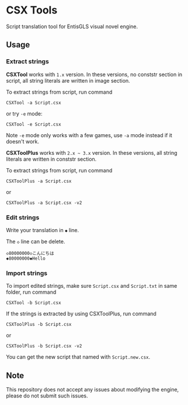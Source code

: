 # CSX Tools

Script translation tool for EntisGLS visual novel engine.

## Usage

### Extract strings

**CSXTool** works with `1.x` version. In these versions, no conststr section in script, all string literals are written in image section.

To extract strings from script, run command

```
CSXTool -a Script.csx
```

or try `-e` mode:

```
CSXTool -e Script.csx
```

Note `-e` mode only works with a few games, use `-a` mode instead if it doesn't work.

**CSXToolPlus** works with `2.x ~ 3.x` version. In these versions, all string literals are written in conststr section.

To extract strings from script, run command

```
CSXToolPlus -a Script.csx
```

or

```
CSXToolPlus -a Script.csx -v2
```

### Edit strings

Write your translation in `◆` line.

The `◇` line can be delete.

```
◇80000000◇こんにちは
◆80000000◆Hello
```

### Import strings

To import edited strings, make sure `Script.csx` and `Script.txt` in same folder, run command

```
CSXTool -b Script.csx
```

If the strings is extracted by using CSXToolPlus, run command

```
CSXToolPlus -b Script.csx
```

or

```
CSXToolPlus -b Script.csx -v2
```

You can get the new script that named with `Script.new.csx`.

## Note

This repository does not accept any issues about modifying the engine, please do not submit such issues.
